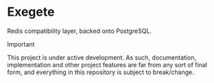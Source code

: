 # Exegete

Redis compatibility layer, backed onto PostgreSQL.

> [!IMPORTANT]
>
> This project is under active development. As such, documentation,
> implementation and other project features are far from any sort of final form,
> and everything in this repository is subject to break/change.
